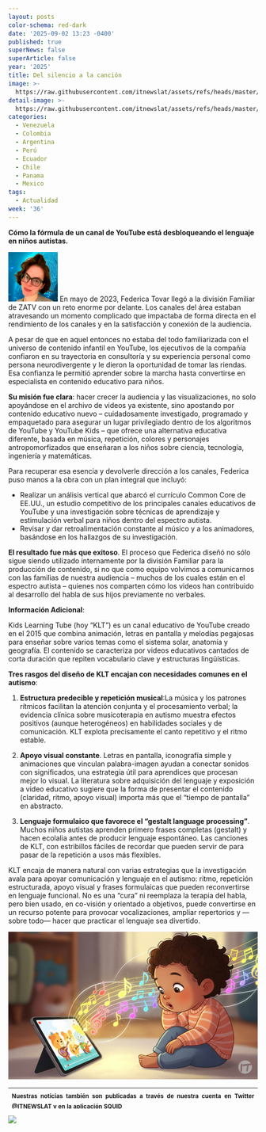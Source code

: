 ```yaml
---
layout: posts
color-schema: red-dark
date: '2025-09-02 13:23 -0400'
published: true
superNews: false
superArticle: false
year: '2025'
title: Del silencio a la canción
image: >-
  https://raw.githubusercontent.com/itnewslat/assets/refs/heads/master/img/540x320/Autista-p.jpg
detail-image: >-
  https://raw.githubusercontent.com/itnewslat/assets/refs/heads/master/img/1024x680/Autista-g.jpg
categories:
  - Venezuela
  - Colombia
  - Argentina
  - Perú
  - Ecuador
  - Chile
  - Panama
  - Mexico
tags:
  - Actualidad
week: '36'
---
```

**Cómo la fórmula de un canal de YouTube está desbloqueando el lenguaje en niños autistas.**

<p>
<div class="imagen-con-texto">
<img src="https://raw.githubusercontent.com/itnewslat/assets/refs/heads/master/img/300x300/Federica-Tovar.jpg" alt="Federica Tovar" width="100" height="100">
En mayo de 2023, Federica Tovar llegó a la división Familiar de ZATV con un reto enorme por delante. Los canales del área estaban atravesando un momento complicado que impactaba de forma directa en el rendimiento de los canales y en la satisfacción y conexión de la audiencia.</p>
</div>

A pesar de que en aquel entonces no estaba del todo familiarizada con el universo de contenido infantil en YouTube, los ejecutivos de la compañía confiaron en su trayectoria en consultoría y su experiencia personal como persona neurodivergente y  le dieron la oportunidad de tomar las riendas. Esa confianza le permitió aprender sobre la marcha hasta convertirse en especialista en contenido educativo para niños. 

**Su misión fue clara**: hacer crecer la audiencia y las visualizaciones, no solo apoyándose en el archivo de videos ya existente, sino apostando por contenido educativo nuevo – cuidadosamente investigado,  programado y empaquetado para asegurar un lugar privilegiado dentro de los algoritmos de YouTube y YouTube Kids – que ofrece una alternativa educativa diferente, basada en música, repetición, colores y personajes antropomorfizados que enseñaran a los niños sobre ciencia, tecnología, ingeniería y matemáticas.

Para recuperar esa esencia y devolverle dirección a los canales, Federica puso manos a la obra con un plan integral que incluyó:

- Realizar un análisis vertical que abarcó el currículo Common Core de EE.UU., un estudio competitivo de los principales canales educativos de YouTube y una investigación sobre técnicas de aprendizaje y estimulación verbal para niños dentro del espectro autista.
- Revisar y dar retroalimentación constante al músico y a los animadores, basándose en los hallazgos de su investigación.

**El resultado fue más que exitoso**. El proceso que Federica diseñó no sólo sigue siendo utilizado internamente por la división Familiar para la producción de contenido, si no que como equipo volvimos a comunicarnos con las familias de nuestra audiencia – muchos de los cuales están en el espectro autista – quienes nos comparten cómo los videos han contribuido al desarrollo del habla de sus hijos previamente no verbales.

**Información Adicional**:

Kids Learning Tube (hoy “KLT”) es un canal educativo de YouTube  creado en el 2015 que combina animación, letras en pantalla y melodías pegajosas para enseñar sobre varios temas como el sistema solar, anatomía y geografía. El contenido se caracteriza por videos educativos cantados de corta duración que repiten vocabulario clave y estructuras lingüísticas. 

**Tres rasgos del diseño de KLT encajan con necesidades comunes en el autismo**:

1.	**Estructura predecible y repetición musical**:La música y los patrones rítmicos facilitan la atención conjunta y el procesamiento verbal; la evidencia clínica sobre musicoterapia en autismo muestra efectos positivos (aunque heterogéneos) en habilidades sociales y de comunicación. KLT explota precisamente el canto repetitivo y el ritmo estable.

2.	**Apoyo visual constante**. Letras en pantalla, iconografía simple y animaciones que vinculan palabra-imagen ayudan a conectar sonidos con significados, una estrategia útil para aprendices que procesan mejor lo visual. La literatura sobre adquisición del lenguaje y exposición a video educativo sugiere que la forma de presentar el contenido (claridad, ritmo, apoyo visual) importa más que el “tiempo de pantalla” en abstracto. 

3.	**Lenguaje formulaico que favorece el “gestalt language processing”**. Muchos niños autistas aprenden primero frases completas (gestalt) y hacen ecolalia antes de producir lenguaje espontáneo. Las canciones de KLT, con estribillos fáciles de recordar que pueden servir de para pasar de la repetición a usos más flexibles. 

KLT encaja de manera natural con varias estrategias que la investigación avala para apoyar comunicación y lenguaje en el autismo: ritmo, repetición estructurada, apoyo visual y frases formulaicas que pueden reconvertirse en lenguaje funcional. No es una “cura” ni reemplaza la terapia del habla, pero bien usado, en co-visión y orientado a objetivos, puede convertirse en un recurso potente para provocar vocalizaciones, ampliar repertorios y —sobre todo— hacer que practicar el lenguaje sea divertido.

![](https://raw.githubusercontent.com/itnewslat/assets/refs/heads/master/img/540x320/Autista-p.jpg)

<table style="height: 42px;" width="569">
<tbody>
<tr>
<td style="text-align: justify;"><sub><strong>Nuestras noticias también son publicadas a través de nuestra cuenta en Twitter <a href="https://twitter.com/itnewslat?lang=es">@ITNEWSLAT</a> y en la aplicación <a href="https://squidapp.co/en/">SQUID</a></strong></sub></td>
</tr>
</tbody>
</table>

<img src="https://tracker.metricool.com/c3po.jpg?hash=56f88a41e39ab42c063cc51676587a04"/>
